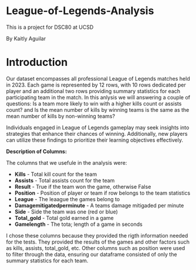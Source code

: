 # League-of-Legends-Analysis
This is a project for DSC80 at UCSD

By Kaitly Aguilar

# Introduction

Our dataset encompasses all professional League of Legends matches held in 2023. Each game is represented by 12 rows, with 10 rows dedicated per player and an additional two rows providing summary statistics for each participating team in the match. In this anlysis we will answering a couple of questions: Is a team more likely to win with a higher kills count or assists count? and  Is the mean number of kills by winning teams is the same as the mean number of kills by non-winning teams?

Individuals engaged in League of Legends gameplay may seek insights into strategies that enhance their chances of winning. Additionally, new players can utilize these findings to prioritize their learning objectives effectively.

__Description of Columns:__

The columns that we usefule in the analysis were:

* __Kills__ - Total kill count for the team
* __Assists__ - Total assists count for the team
* __Result__ - True if the team won the game, otherwise False
* __Position__ - Position of player or team if row belongs to the team statistics
* __League__ - The leaague the games belong to
* __Damagemitigatedperminute__ - A teams damage mitigaded per minute
* __Side__ - Side the team was one (red or blue)
* __Total_gold__ - Total gold earned in a game                                                  
* __Gamelength__ - The tota; length of a game in seconds

I chose these columns because they provided the rigth information needed for the tests. They provided the results of the games and other factors such as kills, assists, total_gold, etc. Other columns such as position were used to filter through the data, ensuring our dataframe consisted of only the summary statistics for each team.
